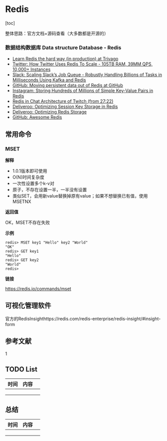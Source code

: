 # Redis

[toc]

整体思路：官方文档+源码查看（大多数都是开源的）

### **数据结构数据库 Data structure Database - Redis**

- [Learn Redis the hard way (in production) at Trivago](http://tech.trivago.com/2017/01/25/learn-redis-the-hard-way-in-production/)
- [Twitter: How Twitter Uses Redis To Scale - 105TB RAM, 39MM QPS, 10,000+ Instances](http://highscalability.com/blog/2014/9/8/how-twitter-uses-redis-to-scale-105tb-ram-39mm-qps-10000-ins.html)
- [Slack: Scaling Slack’s Job Queue - Robustly Handling Billions of Tasks in Milliseconds Using Kafka and Redis](https://slack.engineering/scaling-slacks-job-queue-687222e9d100)
- [GitHub: Moving persistent data out of Redis at GitHub](https://githubengineering.com/moving-persistent-data-out-of-redis/)
- [Instagram: Storing Hundreds of Millions of Simple Key-Value Pairs in Redis](https://engineering.instagram.com/storing-hundreds-of-millions-of-simple-key-value-pairs-in-redis-1091ae80f74c)
- [Redis in Chat Architecture of Twitch (from 27:22)](https://www.infoq.com/presentations/twitch-pokemon)
- [Deliveroo: Optimizing Session Key Storage in Redis](https://deliveroo.engineering/2016/10/07/optimising-session-key-storage.html)
- [Deliveroo: Optimizing Redis Storage](https://deliveroo.engineering/2017/01/19/optimising-membership-queries.html)
- [GitHub: Awesome Redis](https://github.com/JamzyWang/awesome-redis)

## 常用命令

### MSET

**解释**

- 1.0.1版本即可使用
- O(N)时间复杂度
- 一次性设置多个k-v对
- 原子，不存在设置一半，一半没有设置
- 类似SET，会用新value替换掉原有value；如果不想替换已有值，使用MSETNX

**返回值**

OK，MSET不存在失败

**示例**

```shell
redis> MSET key1 "Hello" key2 "World"
"OK"
redis> GET key1
"Hello"
redis> GET key2
"World"
redis> 
```

**链接**

https://redis.io/commands/mset

## 可视化管理软件

官方的RedisInsighthttps://redis.com/redis-enterprise/redis-insight/#insight-form

## 参考文献

1 



## TODO List

| 时间 | 内容 |      |
| ---- | ---- | ---- |
|      |      |      |
|      |      |      |
|      |      |      |



## 总结

| 时间 | 内容 |      |
| ---- | ---- | ---- |
|      |      |      |
|      |      |      |
|      |      |      |



